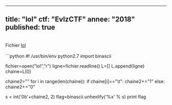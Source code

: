 ----
title: "lol"
ctf: "EvlzCTF"
annee: "2018"
published: true
---

<br />
Fichier <a href="/writeup-scripts/2017-2018/EvlzCTF/LOL/lol">lol</a>
<br />
<br />
```python
#! /usr/bin/env python2.7
import binascii

fichier=open("lol","r")
ligne=fichier.readline()
L=[]
L.append(ligne)
chaine=L[0]

chaine2=""
for i in range(len(chaine)):
    if chaine[i]=="\t":
        chaine2+="1"
    else:
        chaine2+="0"

s = int('0b'+chaine2, 2)
flag=binascii.unhexlify('%x' % s)
print flag
```
